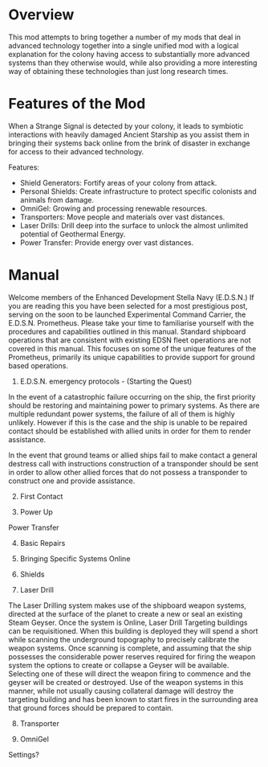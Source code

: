 # Overview

This mod attempts to bring together a number of my mods that deal in advanced technology together into a single unified mod with a logical explanation for the colony having access to substantially more advanced systems than they otherwise would, while also providing a more interesting way of obtaining these technologies than just long research times.


# Features of the Mod

When a Strange Signal is detected by your colony, it leads to symbiotic interactions with heavily damaged Ancient Starship as you assist them in bringing their systems back online from the brink of disaster in exchange for access to their advanced technology. 

Features:
* Shield Generators: Fortify areas of your colony from attack.
* Personal Shields: Create infrastructure to protect specific colonists and animals from damage.
* OmniGel: Growing and processing renewable resources.
* Transporters: Move people and materials over vast distances.
* Laser Drills: Drill deep into the surface to unlock the almost unlimited potential of Geothermal Energy.
* Power Transfer: Provide energy over vast distances.


# Manual 

Welcome members of the Enhanced Development Stella Navy (E.D.S.N.)
If you are reading this you have been selected for a most prestigious post, serving on the soon to be launched Experimental Command Carrier, the E.D.S.N. Prometheus.
Please take your time to familiarise yourself with the procedures and capabilities outlined in this manual. Standard shipboard operations that are consistent with existing EDSN fleet operations are not covered in this manual. This focuses on some of the unique features of the Prometheus, primarily its unique capabilities to provide support for ground based operations.


1. E.D.S.N. emergency protocols - (Starting the Quest)

In the event of a catastrophic failure occurring on the ship, the first priority should be restoring and maintaining power to primary systems. As there are multiple redundant power systems, the failure of all of them is highly unlikely. However if this is the case and the ship is unable to be repaired contact should be established with allied units in order for them to render assistance.

In the event that ground teams or allied ships fail to make contact a general destress call with instructions construction of a transponder should be sent in order to allow other allied forces that do not possess a transponder to construct one and provide assistance.

2. First Contact


3. Power Up

Power Transfer

4. Basic Repairs

5. Bringing Specific Systems Online

6. Shields 


7. Laser Drill

The Laser Drilling system makes use of the shipboard weapon systems, directed at the surface of the planet to create a new or seal an existing Steam Geyser.
Once the system is Online, Laser Drill Targeting buildings can be requisitioned. 
When this building is deployed they will spend a short while scanning the underground topography to precisely calibrate the weapon systems. 
Once scanning is complete, and assuming that the ship possesses the considerable power reserves required for firing the weapon system the options to create or collapse a Geyser will be available. 
Selecting one of these will direct the weapon firing to commence and the geyser will be created or destroyed.
Use of the weapon systems in this manner, while not usually causing collateral damage will destroy the targeting building and has been known to start fires in the surrounding area that ground forces should be prepared to contain.


8. Transporter

9. OmniGel
 

Settings?
